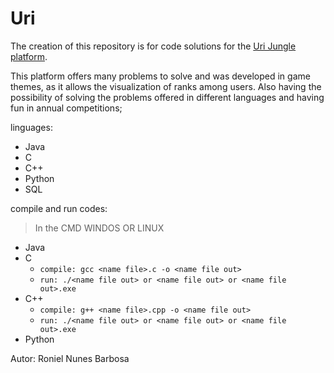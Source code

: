 # Uri

The creation of this repository is for code solutions for the [Uri Jungle platform](https://www.urionlinejudge.com.br/).

This platform offers many problems to solve and was developed in game themes, as it allows the visualization of ranks among users. Also having the possibility of solving the problems offered in different languages and having fun in annual competitions;

linguages:
 - Java
 - C
 - C++
 - Python
 - SQL

compile and run codes:
> In the CMD WINDOS OR LINUX
 - Java
 - C
   - `compile: gcc <name file>.c -o <name file out>`
   - `run: ./<name file out> or <name file out> or <name file out>.exe `
 - C++
   - `compile: g++ <name file>.cpp -o <name file out>`
   - `run: ./<name file out> or <name file out> or <name file out>.exe `
 - Python


Autor: Roniel Nunes Barbosa
